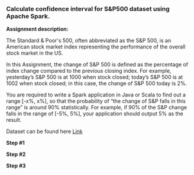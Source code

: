### Calculate confidence interval for S&P500 dataset using Apache Spark.

**Assignment description:**

The Standard & Poor's 500, often abbreviated as the S&P 500, is an American stock market index representing the performance of the overall stock market in the US.

In this Assignment, the change of S&P 500 is defined as the percentage of index change compared to the previous closing index. For example, yesterday’s S&P 500 is at 1000 when stock closed; today’s S&P 500 is at 1002 when stock closed; in this case, the change of S&P 500 today is 2%.

You are required to write a Spark application in Java or Scala to find out a range [-x%, x%], so that the probability of “the change of S&P falls in this range” is around 90% statistically. For example, if 90% of the S&P change falls in the range of [-5%, 5%], your application should output 5% as the result.

Dataset can be found here [Link](https://fred.stlouisfed.org/series/SP500/downloaddata)

**Step #1**

**Step #2**

**Step #3**
